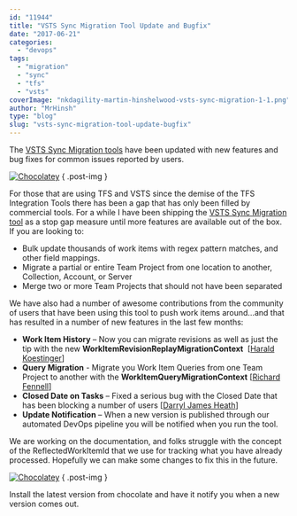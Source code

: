 ```yaml
---
id: "11944"
title: "VSTS Sync Migration Tool Update and Bugfix"
date: "2017-06-21"
categories: 
  - "devops"
tags: 
  - "migration"
  - "sync"
  - "tfs"
  - "vsts"
coverImage: "nkdagility-martin-hinshelwood-vsts-sync-migration-1-1.png"
author: "MrHinsh"
type: "blog"
slug: "vsts-sync-migration-tool-update-bugfix"
---
```


The [VSTS Sync Migration tools](https://marketplace.visualstudio.com/items?itemName=nkdagility.vsts-sync-migration) have been updated with new features and bug fixes for common issues reported by users.

[![Chocolatey](https://camo.githubusercontent.com/30eda87c074e892c7b2126ffd0e6b1d3da7f710d/68747470733a2f2f696d672e736869656c64732e696f2f63686f636f6c617465792f762f767374732d73796e632d6d69677261746f722e737667)](https://chocolatey.org/packages/vsts-sync-migrator/)
{ .post-img }

For those that are using TFS and VSTS since the demise of the TFS Integration Tools there has been a gap that has only been filled by commercial tools. For a while I have been shipping the [VSTS Sync Migration tool](https://marketplace.visualstudio.com/items?itemName=nkdagility.vsts-sync-migration) as a stop gap measure until more features are available out of the box. If you are looking to:

- Bulk update thousands of work items with regex pattern matches, and other field mappings.
- Migrate a partial or entire Team Project from one location to another, Collection, Account, or Server
- Merge two or more Team Projects that should not have been separated

We have also had a number of awesome contributions from the community of users that have been using this tool to push work items around…and that has resulted in a number of new features in the last few months:

- **Work Item History** – Now you can migrate revisions as well as just the tip with the new **WorkItemRevisionReplayMigrationContext**  \[[Harald Koestinger](https://github.com/hkoestin)\]
- **Query Migration** - Migrate you Work Item Queries from one Team Project to another with the **WorkItemQueryMigrationContext** \[[Richard Fennell](https://github.com/rfennell)\]
- **Closed Date on Tasks** – Fixed a serious bug with the Closed Date that has been blocking a number of users \[[Darryl James Heath](https://github.com/darryljamesheath)\]
- **Update Notification** – When a new version is published through our automated DevOps pipeline you will be notified when you run the tool.

We are working on the documentation, and folks struggle with the concept of the ReflectedWorkItemId that we use for tracking what you have already processed. Hopefully we can make some changes to fix this in the future.

[![Chocolatey](https://camo.githubusercontent.com/30eda87c074e892c7b2126ffd0e6b1d3da7f710d/68747470733a2f2f696d672e736869656c64732e696f2f63686f636f6c617465792f762f767374732d73796e632d6d69677261746f722e737667)](https://chocolatey.org/packages/vsts-sync-migrator/)
{ .post-img }

Install the latest version from chocolate and have it notify you when a new version comes out.


